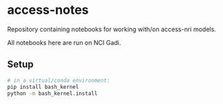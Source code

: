 # access-notes
Repository containing notebooks for working with/on access-nri models.

All notebooks here are run on NCI Gadi.

## Setup

```bash
# in a virtual/conda environment:
pip install bash_kernel
python -m bash_kernel.install
```

